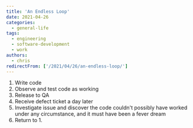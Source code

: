 ```yaml
---
title: 'An Endless Loop'
date: 2021-04-26
categories:
  - general-life
tags:
  - engineering
  - software-development
  - work
authors:
  - chris
redirectFrom: ['/2021/04/26/an-endless-loop/']
---
```


1. Write code
2. Observe and test code as working
3. Release to QA
4. Receive defect ticket a day later
5. Investigate issue and discover the code couldn't possibly have worked under any circumstance, and it must have been a fever dream
6. Return to 1.
